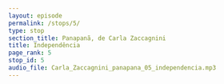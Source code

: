 ```yaml
---
layout: episode
permalink: /stops/5/
type: stop
section_title: Panapanã, de Carla Zaccagnini
title: Independência
page_rank: 5
stop_id: 5
audio_file: Carla_Zaccagnini_panapana_05_independencia.mp3
---
```

